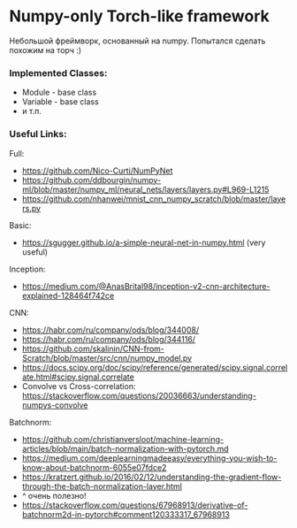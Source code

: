 # Numpy-only Torch-like framework

Небольшой фреймворк, основанный на numpy. Попытался сделать похожим на торч :)

### Implemented Classes:

* Module - base class
* Variable - base class
* и т.п.

### Useful Links:

Full:

* https://github.com/Nico-Curti/NumPyNet
* https://github.com/ddbourgin/numpy-ml/blob/master/numpy_ml/neural_nets/layers/layers.py#L969-L1215
* https://github.com/nhanwei/mnist_cnn_numpy_scratch/blob/master/layers.py

Basic:

* https://sgugger.github.io/a-simple-neural-net-in-numpy.html (very useful)

Inception:

* https://medium.com/@AnasBrital98/inception-v2-cnn-architecture-explained-128464f742ce

CNN:

* https://habr.com/ru/company/ods/blog/344008/
* https://habr.com/ru/company/ods/blog/344116/
* https://github.com/skalinin/CNN-from-Scratch/blob/master/src/cnn/numpy_model.py
* https://docs.scipy.org/doc/scipy/reference/generated/scipy.signal.correlate.html#scipy.signal.correlate
* Convolve vs Cross-correlation: https://stackoverflow.com/questions/20036663/understanding-numpys-convolve

Batchnorm:

* https://github.com/christianversloot/machine-learning-articles/blob/main/batch-normalization-with-pytorch.md
* https://medium.com/deeplearningmadeeasy/everything-you-wish-to-know-about-batchnorm-6055e07fdce2
* https://kratzert.github.io/2016/02/12/understanding-the-gradient-flow-through-the-batch-normalization-layer.html
* ^ очень полезно!
* https://stackoverflow.com/questions/67968913/derivative-of-batchnorm2d-in-pytorch#comment120333317_67968913